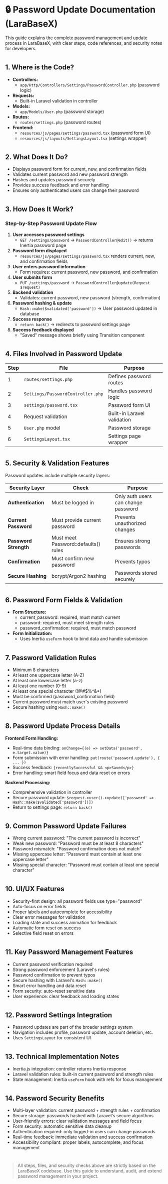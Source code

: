 # 🔒 Password Update Documentation (LaraBaseX)

This guide explains the complete password management and update process in LaraBaseX, with clear steps, code references, and security notes for developers.

#

## 1. Where is the Code?

- **Controllers:**
  - `app/Http/Controllers/Settings/PasswordController.php` (password logic)
- **Requests:**
  - Built-in Laravel validation in controller
- **Models:**
  - `app/Models/User.php` (password storage)
- **Routes:**
  - `routes/settings.php` (password routes)
- **Frontend:**
  - `resources/js/pages/settings/password.tsx` (password form UI)
  - `resources/js/layouts/SettingsLayout.tsx` (settings wrapper)

#

## 2. What Does It Do?

- Displays password form for current, new, and confirmation fields
- Validates current password and new password strength
- Hashes and updates password securely
- Provides success feedback and error handling
- Ensures only authenticated users can change their password

#

## 3. How Does It Work?

### Step-by-Step Password Update Flow

1. **User accesses password settings**
   - `GET /settings/password` → `PasswordController@edit()` → returns Inertia password page
2. **Password form displayed**
   - `resources/js/pages/settings/password.tsx` renders current, new, and confirmation fields
3. **User enters password information**
   - Form requires: current password, new password, and confirmation
4. **User submits form**
   - `PUT /settings/password` → `PasswordController@update(Request $request)`
5. **Backend validation**
   - Validates: current password, new password (strength, confirmation)
6. **Password hashing & update**
   - `Hash::make($validated['password'])` → User password updated in database
7. **Success response**
   - `return back()` → redirects to password settings page
8. **Success feedback displayed**
   - "Saved" message shows briefly using Transition component

#

## 4. Files Involved in Password Update

| Step | File | Purpose |
|------|------|---------|
| 1 | `routes/settings.php` | Defines password routes |
| 2 | `Settings/PasswordController.php` | Handles password logic |
| 3 | `settings/password.tsx` | Password form UI |
| 4 | Request validation | Built-in Laravel validation |
| 5 | `User.php` model | Password storage |
| 6 | `SettingsLayout.tsx` | Settings page wrapper |

#

## 5. Security & Validation Features

Password updates include multiple security layers:

| Security Layer | Check | Purpose |
|---|---|---|
| **Authentication** | Must be logged in | Only auth users can change password |
| **Current Password** | Must provide current password | Prevents unauthorized changes |
| **Password Strength** | Must meet Password::defaults() rules | Ensures strong passwords |
| **Confirmation** | Must confirm new password | Prevents typos |
| **Secure Hashing** | bcrypt/Argon2 hashing | Passwords stored securely |

#

## 6. Password Form Fields & Validation

- **Form Structure:**
  - current_password: required, must match current
  - password: required, must meet strength rules
  - password_confirmation: required, must match password
- **Form Initialization:**
  - Uses Inertia `useForm` hook to bind data and handle submission

#

## 7. Password Validation Rules

- Minimum 8 characters
- At least one uppercase letter (A-Z)
- At least one lowercase letter (a-z)
- At least one number (0-9)
- At least one special character (!@#$%^&*)
- Must be confirmed (password_confirmation field)
- Current password must match user's existing password
- Secure hashing using `Hash::make()`

#

## 8. Password Update Process Details

**Frontend Form Handling:**
- Real-time data binding: `onChange={(e) => setData('password', e.target.value)}`
- Form submission with error handling: `put(route('password.update'), { ... })`
- Success feedback: `{recentlySuccessful && <p>Saved</p>}`
- Error handling: smart field focus and data reset on errors

**Backend Processing:**
- Comprehensive validation in controller
- Secure password update: `$request->user()->update(['password' => Hash::make($validated['password'])])`
- Return to settings page: `return back()`

#

## 9. Common Password Update Failures

- Wrong current password: "The current password is incorrect"
- Weak new password: "Password must be at least 8 characters"
- Password mismatch: "Password confirmation does not match"
- Missing uppercase letter: "Password must contain at least one uppercase letter"
- Missing special character: "Password must contain at least one special character"

#

## 10. UI/UX Features

- Security-first design: all password fields use type="password"
- Auto-focus on error fields
- Proper labels and autocomplete for accessibility
- Clear error messages for validation
- Loading state and success animation for feedback
- Automatic form reset on success
- Selective field reset on errors

#

## 11. Key Password Management Features

- Current password verification required
- Strong password enforcement (Laravel's rules)
- Password confirmation to prevent typos
- Secure hashing with Laravel's `Hash::make()`
- Smart error handling and data reset
- Form security: auto-reset sensitive data
- User experience: clear feedback and loading states

#

## 12. Password Settings Integration

- Password updates are part of the broader settings system
- Navigation includes profile, password update, account deletion, etc.
- Uses `SettingsLayout` for consistent UI

#

## 13. Technical Implementation Notes

- Inertia.js integration: controller returns Inertia response
- Laravel validation rules: built-in current password and strength rules
- State management: Inertia `useForm` hook with refs for focus management

#

## 14. Password Security Benefits

- Multi-layer validation: current password + strength rules + confirmation
- Secure storage: passwords hashed with Laravel's secure algorithms
- User-friendly errors: clear validation messages and field focus
- Form security: automatic sensitive data cleanup
- Authentication required: only logged-in users can change passwords
- Real-time feedback: immediate validation and success confirmation
- Accessibility compliant: proper labels, autocomplete, and focus management

#

> All steps, files, and security checks above are strictly based on the LaraBaseX codebase. Use this guide to understand, audit, and extend password management in your project.
